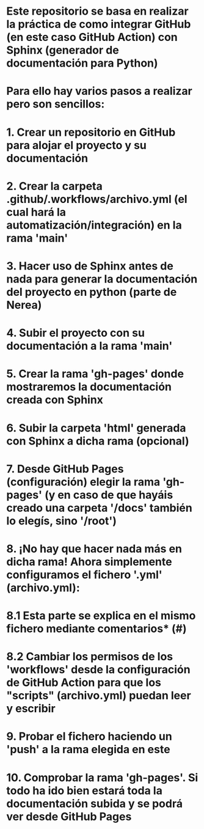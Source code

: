 # Este repositorio se basa en realizar la práctica de como integrar GitHub (en este caso GitHub Action) con Sphinx (generador de documentación para Python)
# Para ello hay varios pasos a realizar pero son sencillos:
# 1. Crear un repositorio en GitHub para alojar el proyecto y su documentación
# 2. Crear la carpeta .github/.workflows/archivo.yml (el cual hará la automatización/integración) en la rama 'main'
# 3. Hacer uso de Sphinx antes de nada para generar la documentación del proyecto en python (parte de Nerea)
# 4. Subir el proyecto con su documentación a la rama 'main'
# 5. Crear la rama 'gh-pages' donde mostraremos la documentación creada con Sphinx
# 6. Subir la carpeta 'html' generada con Sphinx a dicha rama (opcional)
# 7. Desde GitHub Pages (configuración) elegir la rama 'gh-pages' (y en caso de que hayáis creado una carpeta '/docs' también lo elegís, sino '/root')
# 8. ¡No hay que hacer nada más en dicha rama! Ahora simplemente configuramos el fichero '.yml' (archivo.yml):
#   8.1 Esta parte se explica en el mismo fichero mediante comentarios* (#)
#   8.2 Cambiar los permisos de los 'workflows' desde la configuración de GitHub Action para que los "scripts" (archivo.yml) puedan leer y escribir
# 9. Probar el fichero haciendo un 'push' a la rama elegida en este
# 10. Comprobar la rama 'gh-pages'. Si todo ha ido bien estará toda la documentación subida y se podrá ver desde GitHub Pages
